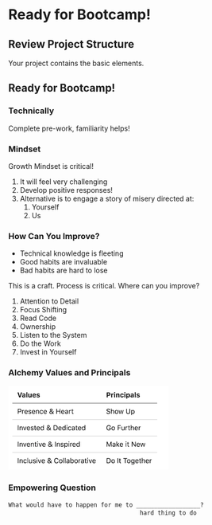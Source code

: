 Ready for Bootcamp!
===

## Review Project Structure

Your project contains the basic elements.

## Ready for Bootcamp!

### Technically

Complete pre-work, familiarity helps!

### Mindset

Growth Mindset is critical!

1. It will feel very challenging
1. Develop positive responses!
1. Alternative is to engage a story of misery directed at:
    1. Yourself
    1. Us

### How Can You Improve?

* Technical knowledge is fleeting
* Good habits are invaluable
* Bad habits are hard to lose

This is a craft. Process is critical. Where can you improve?

1. Attention to Detail
1. Focus Shifting
1. Read Code
1. Ownership
1. Listen to the System
1. Do the Work
1. Invest in Yourself

### Alchemy Values and Principals

![Alchemy Values](./alchemy-values-principals.png)

### Empowering Question

```
What would have to happen for me to __________________?
                                     hard thing to do
```